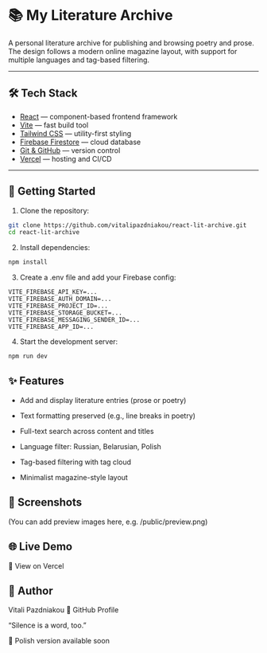 # 📚 My Literature Archive

A personal literature archive for publishing and browsing poetry and prose.  
The design follows a modern online magazine layout, with support for multiple languages and tag-based filtering.

---

## 🛠️ Tech Stack

- [React](https://reactjs.org/) — component-based frontend framework
- [Vite](https://vitejs.dev/) — fast build tool
- [Tailwind CSS](https://tailwindcss.com/) — utility-first styling
- [Firebase Firestore](https://firebase.google.com/products/firestore) — cloud database
- [Git & GitHub](https://github.com/) — version control
- [Vercel](https://vercel.com/) — hosting and CI/CD

---

## 🚀 Getting Started

1. Clone the repository:

```bash
git clone https://github.com/vitalipazdniakou/react-lit-archive.git
cd react-lit-archive
```

2. Install dependencies:

```bash
npm install
```

3. Create a .env file and add your Firebase config:

```env
VITE_FIREBASE_API_KEY=...
VITE_FIREBASE_AUTH_DOMAIN=...
VITE_FIREBASE_PROJECT_ID=...
VITE_FIREBASE_STORAGE_BUCKET=...
VITE_FIREBASE_MESSAGING_SENDER_ID=...
VITE_FIREBASE_APP_ID=...
```

4. Start the development server:

```bash
npm run dev
```

## ✨ Features

- Add and display literature entries (prose or poetry)

- Text formatting preserved (e.g., line breaks in poetry)

- Full-text search across content and titles

- Language filter: Russian, Belarusian, Polish

- Tag-based filtering with tag cloud

- Minimalist magazine-style layout

## 📸 Screenshots

(You can add preview images here, e.g. /public/preview.png)

## 🌐 Live Demo

🔗 View on Vercel

## 🧠 Author

Vitali Pazdniakou
🔗 GitHub Profile

“Silence is a word, too.”

📎 Polish version available soon
